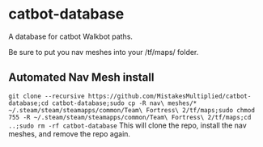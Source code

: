 # catbot-database
A database for catbot Walkbot paths.

Be sure to put you nav meshes into your /tf/maps/ folder.

## Automated Nav Mesh install
```git clone --recursive https://github.com/MistakesMultiplied/catbot-database;cd catbot-database;sudo cp -R nav\ meshes/* ~/.steam/steam/steamapps/common/Team\ Fortress\ 2/tf/maps;sudo chmod 755 -R ~/.steam/steam/steamapps/common/Team\ Fortress\ 2/tf/maps;cd ..;sudo rm -rf catbot-database```
This will clone the repo, install the nav meshes, and remove the repo again.
